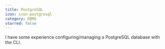 ```yaml
---
title: PostgreSQL
icon: icon-postgresql
category: DBMS
starred: false
---
```

I have some experience configuring/managing a PostgreSQL database with the CLI.
